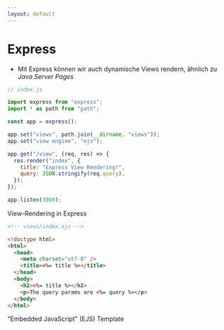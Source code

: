 ```yaml
---
layout: default
---
```


# Express <SubHeading text="View Engine"/>

<div class="grid grid-cols-12 gap-6">
<div class="col-span-12">

- Mit Express können wir auch dynamische Views rendern, ähnlich zu _Java Server Pages_

</div>
<div class="col-span-6">

```js
// index.js

import express from "express";
import * as path from "path";

const app = express();

app.set("views", path.join(__dirname, "views"));
app.set("view engine", "ejs");

app.get("/view", (req, res) => {
  res.render("index", {
    title: "Express View Rendering!",
    query: JSON.stringify(req.query),
  });
});

app.listen(3000);
```

<Figcaption>View-Rendering in Express</Figcaption>

</div>
<div class="col-span-6">

```html
<!-- views/index.ejs -->

<!doctype html>
<html>
  <head>
    <meta charset="utf-8" />
    <title><%= title %></title>
  </head>
  <body>
    <h2><%= title %></h2>
    <p>The query params are <%= query %></p>
  </body>
</html>
```

<Figcaption>"Embedded JavaScript" (EJS) Template</Figcaption>

</div>
</div>

<PageNumber/>

<!--

Alterantive View Engines:

- pug
- Handlebars

-->
